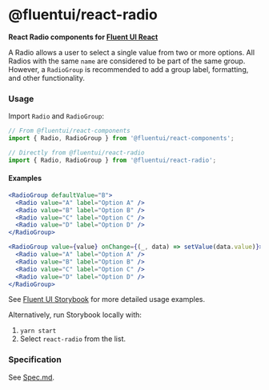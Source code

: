 # @fluentui/react-radio

**React Radio components for [Fluent UI React](https://react.fluentui.dev)**

A Radio allows a user to select a single value from two or more options. All Radios with the same `name` are considered to be part of the same group. However, a `RadioGroup` is recommended to add a group label, formatting, and other functionality.

### Usage

Import `Radio` and `RadioGroup`:

```js
// From @fluentui/react-components
import { Radio, RadioGroup } from '@fluentui/react-components';

// Directly from @fluentui/react-radio
import { Radio, RadioGroup } from '@fluentui/react-radio';
```

#### Examples

```jsx
<RadioGroup defaultValue="B">
  <Radio value="A" label="Option A" />
  <Radio value="B" label="Option B" />
  <Radio value="C" label="Option C" />
  <Radio value="D" label="Option D" />
</RadioGroup>

<RadioGroup value={value} onChange={(_, data) => setValue(data.value)}>
  <Radio value="A" label="Option A" />
  <Radio value="B" label="Option B" />
  <Radio value="C" label="Option C" />
  <Radio value="D" label="Option D" />
</RadioGroup>
```

See [Fluent UI Storybook](https://react.fluentui.dev/) for more detailed usage examples.

Alternatively, run Storybook locally with:

1. `yarn start`
2. Select `react-radio` from the list.

### Specification

See [Spec.md](./Spec.md).

